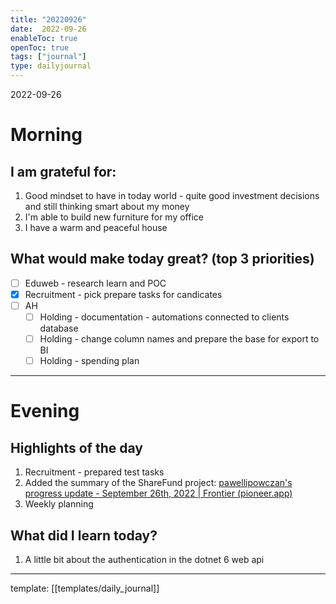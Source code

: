 ```yaml
---
title: "20220926"
date:  2022-09-26
enableToc: true
openToc: true
tags: ["journal"]
type: dailyjournal
---
```


 2022-09-26
# Morning
## I am grateful for:
1. Good mindset to have in today world - quite good investment decisions and still thinking smart about my money
2. I'm able to build new furniture for my office
3. I have a warm and peaceful house

## What would make today great? (top 3 priorities)
- [ ] Eduweb - research learn and POC 
- [x] Recruitment - pick prepare tasks for candicates
- [ ] AH
	- [ ] Holding - documentation - automations connected to clients database
	- [ ] Holding - change column names and prepare the base for export to BI
	- [ ] Holding - spending plan
---
# Evening
## Highlights of the day
1. Recruitment - prepared test tasks
2. Added the summary of the ShareFund project: [pawellipowczan's progress update - September 26th, 2022 | Frontier (pioneer.app)](https://frontier.pioneer.app/posts/ca33d116-pawellipowczan-progress-update-september-26th-2022)
3. Weekly planning

## What did I learn today?
1. A little bit about the authentication in the dotnet 6 web api 

---
template: [[templates/daily_journal]]